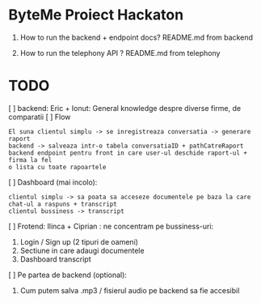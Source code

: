 # ByteMe Proiect Hackaton

1. How to run the backend + endpoint docs? README.md from backend

2. How to run the telephony API ? README.md from telephony

# TODO

[ ] backend: Eric + Ionut: General knowledge despre diverse firme, de comparatii
[ ] Flow

```
El suna clientul simplu -> se inregistreaza conversatia -> generare raport
backend -> salveaza intr-o tabela conversatiaID + pathCatreRaport
backend endpoint pentru front in care user-ul deschide raport-ul + firma la fel
o lista cu toate rapoartele
```

[ ] Dashboard (mai incolo):

```
clientul simplu -> sa poata sa acceseze documentele pe baza la care chat-ul a raspuns + transcript
clientul bussiness -> transcript
```

[ ] Frotend: Ilinca + Ciprian : ne concentram pe bussiness-uri:

1. Login / Sign up (2 tipuri de oameni)
2. Sectiune in care adaugi documentele
3. Dashboard transcript

[ ] Pe partea de backend (optional):

1. Cum putem salva .mp3 / fisierul audio pe backend sa fie accesibil
